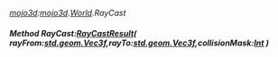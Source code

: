 _[mojo3d](../../modules/mojo3d/mojo3d-module.md):[mojo3d](../../modules/mojo3d/mojo3d-module.md).[World](../../modules/mojo3d/mojo3d-world.md).RayCast_
##### Method RayCast:[RayCastResult](../../modules/mojo3d/mojo3d-raycastresult.md)( rayFrom:[std.geom.Vec3f](../../modules/std/std-geom-vec3f.md),rayTo:[std.geom.Vec3f](../../modules/std/std-geom-vec3f.md),collisionMask:[Int](../../modules/wonkey/wonkey-types-int.md) )
